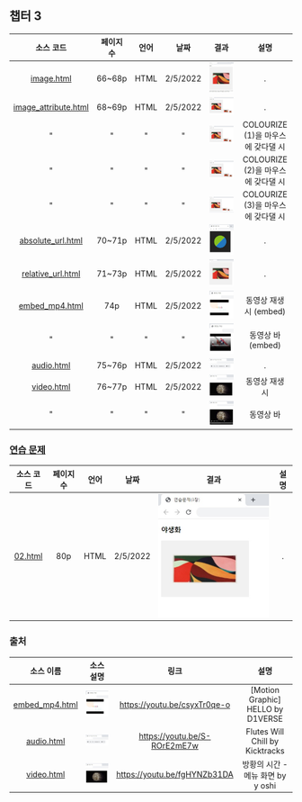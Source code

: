 ## 챕터 3
|소스 코드|페이지 수|언어|날짜|결과|설명|
|:---:|:---:|:---:|:---:|:---:|:---:|
|[image.html](./image.html)|66~68p|HTML|2/5/2022|![docs-image](./docs/image.jpg)|.|
|[image_attribute.html](./image_attribute.html)|68~69p|HTML|2/5/2022|![docs-image_attribute-1](./docs/image_attribute-1.jpg)|.|
|"|"|"|"|![docs-image_attribute-2](./docs/image_attribute-2.jpg)|COLOURIZE (1)을 마우스에 갖다댈 시|
|"|"|"|"|![docs-image-atrribute-3](./docs/image_attribute-3.jpg)|COLOURIZE (2)을 마우스에 갖다댈 시|
|"|"|"|"|![docs-image-attribute-4](./docs/image_attribute-4.jpg)|COLOURIZE (3)을 마우스에 갖다댈 시|
|[absolute_url.html](./absolute_url.html)|70~71p|HTML|2/5/2022|![docs-absolute_url](./docs/absolute_url.jpg)|.|
|[relative_url.html](./relative_url.html)|71~73p|HTML|2/5/2022|![docs-relative_url](./docs/relative_url.jpg)|.|
|[embed_mp4.html](./embed_mp4.html)|74p|HTML|2/5/2022|![docs-embed_mp4-1](./docs/embed_mp4-1.jpg)|동영상 재생 시 (embed)|
|"|"|"|"|![docs-embed_mp4-2](./docs/embed_mp4-2.jpg)|동영상 바 (embed)|
|[audio.html](./audio.html)|75~76p|HTML|2/5/2022|![docs-audio](./docs/audio.jpg)|.|
|[video.html](./video.html)|76~77p|HTML|2/5/2022|![docs-video-1](./docs/video-1.jpg)|동영상 재생 시|
|"|"|"|"|![docs-video-2](./docs/video-2.jpg)|동영상 바|

### [연습 문제](../../../../tree/main/HTMLTML/caph3/pp)
|소스 코드|페이지 수|언어|날짜|결과|설명|
|:---:|:---:|:---:|:---:|:---:|:---:|
|[02.html](./pp/02.html)|80p|HTML|2/5/2022|![docs-pp-02](./docs/pp-02.jpg)|.|

### 출처
|소스 이름|소스 설명|링크|설명|
|:---:|:---:|:---:|:---:|
|[embed_mp4.html](./embed_mp4.html)|![docs-embed_mp4](./docs/embed_mp4-1.jpg)|https://youtu.be/csyxTr0qe-o|[Motion Graphic] HELLO by D1VERSE|
|[audio.html](./audio.html)|![docs-audio](./docs/audio.jpg)|https://youtu.be/S-ROrE2mE7w|Flutes Will Chill by Kicktracks|
|[video.html](./video.html)|![docs-video](./docs/video-1.jpg)|https://youtu.be/fgHYNZb31DA|방황의 시간 - 메뉴 화면 by y oshi|